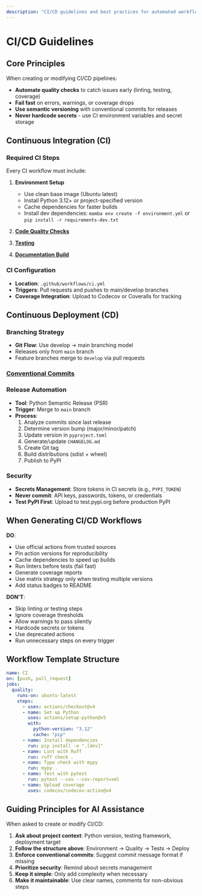 ```yaml
---
description: "CI/CD guidelines and best practices for automated workflows"
---
```


# CI/CD Guidelines

## Core Principles

When creating or modifying CI/CD pipelines:

- **Automate quality checks** to catch issues early (linting, testing, coverage)
- **Fail fast** on errors, warnings, or coverage drops
- **Use semantic versioning** with conventional commits for releases
- **Never hardcode secrets** - use CI environment variables and secret storage

## Continuous Integration (CI)

### Required CI Steps

Every CI workflow must include:

1. **Environment Setup**

   - Use clean base image (Ubuntu latest)
   - Install Python 3.12+ or project-specified version
   - Cache dependencies for faster builds
   - Install dev dependencies: `mamba env create -f environment.yml` or `pip install -r requirements-dev.txt`

2. [**Code Quality Checks**](my-code.instructions.md)
3. [**Testing**](my-tests.instructions.md)
4. [**Documentation Build**](my-docs.instructions.md)

### CI Configuration

- **Location**: `.github/workflows/ci.yml`
- **Triggers**: Pull requests and pushes to main/develop branches
- **Coverage Integration**: Upload to Codecov or Coveralls for tracking

## Continuous Deployment (CD)

### Branching Strategy

- **Git Flow**: Use develop → main branching model
- Releases only from `main` branch
- Feature branches merge to `develop` via pull requests

### [Conventional Commits](my-commit-messages.instructions.md)

### Release Automation

- **Tool**: Python Semantic Release (PSR)
- **Trigger**: Merge to `main` branch
- **Process**:
  1. Analyze commits since last release
  2. Determine version bump (major/minor/patch)
  3. Update version in `pyproject.toml`
  4. Generate/update `CHANGELOG.md`
  5. Create Git tag
  6. Build distributions (sdist + wheel)
  7. Publish to PyPI

### Security

- **Secrets Management**: Store tokens in CI secrets (e.g., `PYPI_TOKEN`)
- **Never commit**: API keys, passwords, tokens, or credentials
- **Test PyPI First**: Upload to test.pypi.org before production PyPI

## When Generating CI/CD Workflows

**DO**:

- Use official actions from trusted sources
- Pin action versions for reproducibility
- Cache dependencies to speed up builds
- Run linters before tests (fail fast)
- Generate coverage reports
- Use matrix strategy only when testing multiple versions
- Add status badges to README

**DON'T**:

- Skip linting or testing steps
- Ignore coverage thresholds
- Allow warnings to pass silently
- Hardcode secrets or tokens
- Use deprecated actions
- Run unnecessary steps on every trigger

## Workflow Template Structure

```yaml
name: CI
on: [push, pull_request]
jobs:
  quality:
    runs-on: ubuntu-latest
    steps:
      - uses: actions/checkout@v4
      - name: Set up Python
        uses: actions/setup-python@v5
        with:
          python-version: "3.12"
          cache: "pip"
      - name: Install dependencies
        run: pip install -e ".[dev]"
      - name: Lint with Ruff
        run: ruff check .
      - name: Type check with mypy
        run: mypy .
      - name: Test with pytest
        run: pytest --cov --cov-report=xml
      - name: Upload coverage
        uses: codecov/codecov-action@v4
```

## Guiding Principles for AI Assistance

When asked to create or modify CI/CD:

1. **Ask about project context**: Python version, testing framework, deployment target
2. **Follow the structure above**: Environment → Quality → Tests → Deploy
3. **Enforce conventional commits**: Suggest commit message format if missing
4. **Prioritize security**: Remind about secrets management
5. **Keep it simple**: Only add complexity when necessary
6. **Make it maintainable**: Use clear names, comments for non-obvious steps
